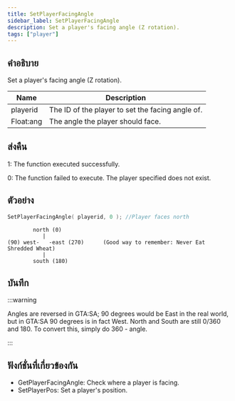 ```yaml
---
title: SetPlayerFacingAngle
sidebar_label: SetPlayerFacingAngle
description: Set a player's facing angle (Z rotation).
tags: ["player"]
---
```


## คำอธิบาย

Set a player's facing angle (Z rotation).

| Name      | Description                                      |
| --------- | ------------------------------------------------ |
| playerid  | The ID of the player to set the facing angle of. |
| Float:ang | The angle the player should face.                |

## ส่งคืน

1: The function executed successfully.

0: The function failed to execute. The player specified does not exist.

## ตัวอย่าง

```c
SetPlayerFacingAngle( playerid, 0 ); //Player faces north
```

```
        north (0)
           |
(90) west-   -east (270)      (Good way to remember: Never Eat Shredded Wheat)
           |
        south (180)
```

## บันทึก

:::warning

Angles are reversed in GTA:SA; 90 degrees would be East in the real world, but in GTA:SA 90 degrees is in fact West. North and South are still 0/360 and 180. To convert this, simply do 360 - angle.

:::

## ฟังก์ชั่นที่เกี่ยวข้องกัน

- GetPlayerFacingAngle: Check where a player is facing.
- SetPlayerPos: Set a player's position.
